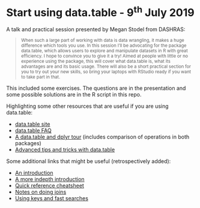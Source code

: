 # Start using data.table - 9<sup>th</sup> July 2019

A talk and practical session presented by Megan Stodel from DASHRAS:

> <small>When such a large part of working with data is data wrangling, it makes a huge difference which tools you use. In this session I’ll be advocating for the package data.table, which allows users to explore and manipulate datasets in R with great efficiency. I hope to convince you to give it a try! Aimed at people with little or no experience using the package, this will cover what data.table is, what its advantages are and its basic usage. There will also be a short practical section for you to try out your new skills, so bring your laptops with RStudio ready if you want to take part in that.</small> 

This included some exercises. The questions are in the presentation and some possible solutions are in the R script in this repo. 

Highlighting some other resources that are useful if you are using data.table:

- [data.table site](https://github.com/Rdatatable/data.table/wiki)
- [data.table FAQ](https://cran.r-project.org/web/packages/data.table/vignettes/datatable-faq.html)
- [A data.table and dplyr tour](https://atrebas.github.io/post/2019-03-03-datatable-dplyr/) (includes comparison of operations in both packages)
- [Advanced tips and tricks with data.table](http://brooksandrew.github.io/simpleblog/articles/advanced-data-table/)

Some additional links that might be useful (retrospectively added):
-   [An introduction](https://www.r-bloggers.com/intro-to-the-data-table-package/)
-   [A more indepth introduction](https://cran.r-project.org/web/packages/data.table/vignettes/datatable-intro.html)
-   [Quick reference cheatsheet](https://s3.amazonaws.com/assets.datacamp.com/img/blog/data+table+cheat+sheet.pdf)
-   [Notes on doing joins](https://rstudio-pubs-static.s3.amazonaws.com/52230_5ae0d25125b544caab32f75f0360e775.html)
-   [Using keys and fast searches](https://cran.r-project.org/web/packages/data.table/vignettes/datatable-keys-fast-subset.html)
